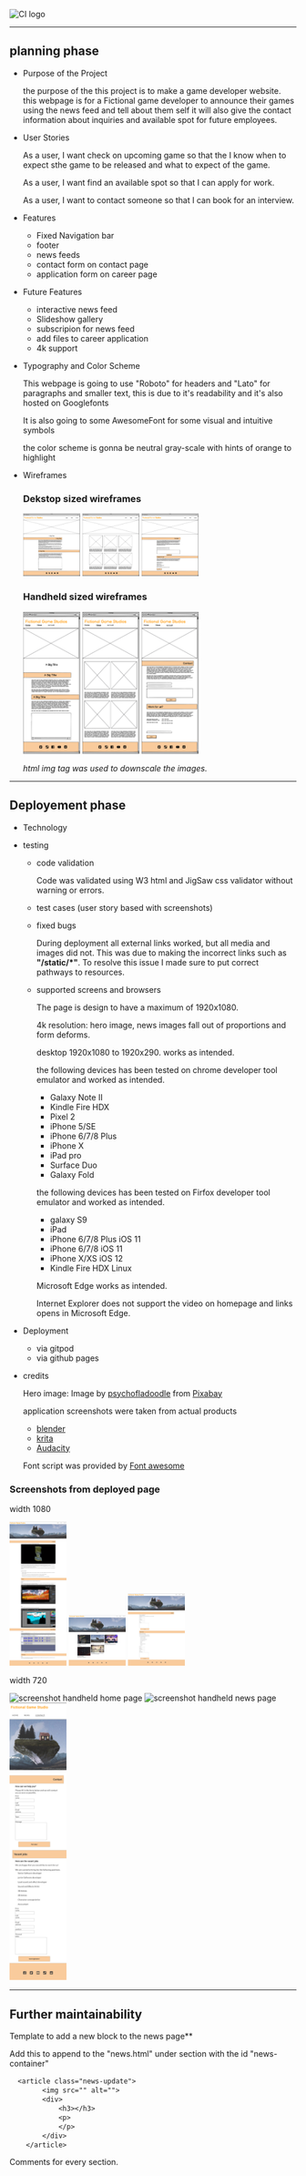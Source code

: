 ![CI logo](https://codeinstitute.s3.amazonaws.com/fullstack/ci_logo_small.png)
***

## planning phase
* Purpose of the Project

   the purpose of the this project is to make a game developer website.
   this webpage is for a Fictional game developer to announce their games using the news feed and tell about them self
   it will also give the contact information about inquiries and available spot for future employees.

* User Stories

   As a user, I want check on upcoming game so that the I know when to expect sthe game to be released and what to expect of the game.

   As a user, I want find an available spot so that I can apply for work.

   As a user, I want to contact someone so that I can book for an interview.

* Features

   * Fixed Navigation bar
   * footer
   * news feeds 
   * contact form on contact page
   * application form on career page

* Future Features

    * interactive news feed
    * Slideshow gallery
    * subscripion for news feed
    * add files to career application
    * 4k support

* Typography and Color Scheme

   This webpage is going to use "Roboto" for headers and "Lato" for paragraphs and smaller text, this is due to it's readability and it's also hosted on Googlefonts

   It is also going to some AwesomeFont for some visual and intuitive symbols

   the color scheme is gonna be neutral gray-scale with hints of orange to highlight 

* Wireframes

   ### Dekstop sized wireframes

   <img src="docs/wireframes/homedesktopsize.png" alt="wireframe for desktop sized home page" width="100">
   <img src="docs/wireframes/newsdesktopsize.png" alt="wireframe for desktop sized news page" width="100">
   <img src="docs/wireframes/contactdesktopsize.png" alt="wireframe for desktop sized contact page" width="100">

   ### Handheld sized wireframes

   <img src="docs/wireframes/homephonesize.png" alt="wireframe for handheld sized home" width="100">
   <img src="docs/wireframes/newsphonesize.png" alt="wireframe for handheld sized home" width="100">
   <img src="docs/wireframes/contactphonesize.png" alt="wireframe for handheld sized home" width="100">

   *html img tag was used to downscale the images.*
***

## Deployement phase

* Technology
* testing
   * code validation
   
      Code was validated using W3 html and JigSaw css validator without warning or errors.

   * test cases (user story based with screenshots)
   * fixed bugs

      During deployment all external links worked, but all media and images did not.
      This was due to making the incorrect links such as **"/static/*"**.
      To resolve this issue I made sure to put correct pathways to resources.


   * supported screens and browsers

      The page is design to have a maximum of 1920x1080.

      4k resolution: hero image, news images fall out of proportions and form deforms.

      desktop 1920x1080 to 1920x290. works as intended.

      the following devices has been tested on chrome developer tool emulator and worked as intended.
      * Galaxy Note II
      * Kindle Fire HDX
      * Pixel 2
      * iPhone 5/SE
      * iPhone 6/7/8 Plus
      * iPhone X
      * iPad pro
      * Surface Duo
      * Galaxy Fold

      the following devices has been tested on Firfox developer tool emulator and worked as intended.
      * galaxy S9
      * iPad
      * iPhone 6/7/8 Plus iOS 11
      * iPhone 6/7/8 iOS 11
      * iPhone X/XS iOS 12
      * Kindle Fire HDX Linux

      Microsoft Edge works as intended.

      Internet Explorer does not support the video on homepage and links opens in Microsoft Edge.

* Deployment
   * via gitpod
   * via github pages
* credits

   Hero image: Image by [psychofladoodle](https://pixabay.com/users/psychofladoodle) from [Pixabay](https://pixabay.com)

   application screenshots were taken from actual products
     * [blender](https://www.blender.org/)
     * [krita](https://krita.org/)
     * [Audacity](https://www.audacityteam.org/)

   Font script was provided by [Font awesome](https://fontawesome.com/)

 ### Screenshots from deployed page

width 1080

<img src="docs/screenshots/shot-home-1080.png" alt="screenshot deskop home page" width="100">
<img src="docs/screenshots/shot-news-1080.png" alt="screenshot deskop news page" width="100">
<img src="docs/screenshots/shot-contact-1080.png" alt="screenshot deskop contact page" width="100">

width 720

<img src="docs/screenshots/shot-home-720.png" alt="screenshot handheld home page" width="100">
<img src="docs/screenshots/shot-news-720.png" alt="screenshot handheld news page" width="100">
<img src="docs/screenshots/shot-contact-720.png" alt="screenshot handheld contact page" width="100">

 

***

## Further maintainability

Template to add a new block to the news page**

Add this to append to the "news.html" under section with the id "news-container"

      <article class="news-update">
            <img src="" alt="">
            <div>
                <h3></h3>
                <p>
                </p>
            </div>
        </article>
 

Comments for every section.